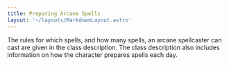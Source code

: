 ```yaml
---
title: Preparing Arcane Spells
layout: '~/layouts/MarkdownLayout.astro'
---
```

The rules for which spells, and how many spells, an arcane spellcaster can
cast are given in the class description. The class description also includes
information on how the character prepares spells each day.

